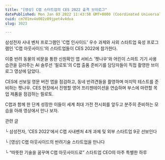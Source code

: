 ```yaml
---
title: "[영상] C랩 스타트업의 CES 2022 출격 브이로그"
datePublished: Mon Jan 03 2022 11:43:58 GMT+0000 (Coordinated Universal Time)
cuid: cm701mv4o002z09jpet4v4dva
slug: 3023

---
```



삼성전자 사내 벤처 프로그램인 'C랩 인사이드' 우수 과제와 사외 스타트업 육성 프로그램인 'C랩 아웃사이드'의 스타트업들이 CES 2022에 참가한다.

이중 반려 동물의 비문을 통한 신원확인 앱 서비스 '펫나우'와 어린이 스마트 기기 사용 습관을 길러주는 AI 솔루션 '필로토'의 C랩 출품 준비기를 담당자들이 직접 촬영한 브이로그 영상에 담았다.

CES에 선보일 영문 버전 앱을 점검하고, 동네 반려견들을 촬영하며 마지막 테스트를 준비하는 펫나우. CES 현장에서 진행할 영어 프리젠테이션을 연습하며 부스에 마련할 목업 제품을 점검하는 필로토.

C랩과 함께 한 단계 성장한 이들이 세계 최대 가전 전시회를 앞두고 분주히 준비하는 모습을 아래 영상에서 만나 보자.

관련 글

└ 삼성전자, 'CES 2022'에서 C랩 사내벤처 4개 과제 및 외부 스타트업 9곳 선보인다

└ [영상] C랩 아웃사이드의 반려기술 스타트업을 만나다

└ “따뜻한 기술을 꿈꾸며 C랩 아웃사이드로” 스타트업 CEO의 아주 특별한 하루